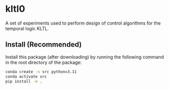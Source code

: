 # kltl0
A set of experiments used to perform design of control algorithms for the temporal logic KLTL.

## Install (Recommended)

Install this package (after downloading) by running the following command in the root directory of the package:

```bash
conda create -n src python=3.11
conda activate src
pip install -e .
```
